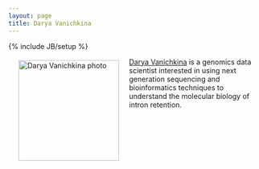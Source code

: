 ```yaml
---
layout: page
title: Darya Vanichkina
---
```

{% include JB/setup %}

<img src="https://cloud.githubusercontent.com/assets/16146466/11582632/2de0c19a-9aa5-11e5-8612-8e9bb4a46c82.jpg" alt="Darya Vanichkina photo" height="200" width="200" align="left" style="margin: 5px 20px">


[Darya Vanichkina](daryavanichkina.com) is a genomics data scientist interested in using next generation sequencing and bioinformatics techniques to understand the molecular biology of intron retention.
